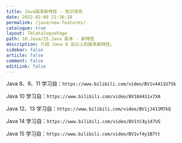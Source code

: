 ```yaml
---
title: Java版本新特性 - 知识体系
date: 2022-02-08 21:36:18
permalink: /java/new-features/
catalogue: true
layout: TkCataloguePage
path: 10.Java/25.Java 版本 - 新特性
description: 介绍 Java 8 及以上的版本新特性。
sidebar: false
article: false
comment: false
editLink: false
---
```


Java 8、9、11 学习自：`https://www.bilibili.com/video/BV1v4411U7Sk`

Java 10 学习自：`https://www.bilibili.com/video/BV184411x7XA`

Java 12、13 学习自：`https://www.bilibili.com/video/BV1jJ411M7kQ`

Java 14 学习自：`https://www.bilibili.com/video/BV1tC4y147US`

Java 15 学习自：`https://www.bilibili.com/video/BV1vf4y1B7tt`
